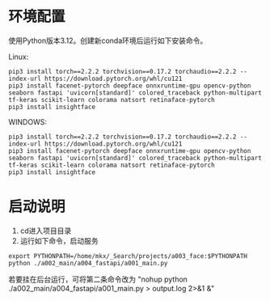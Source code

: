 # 环境配置
使用Python版本3.12。创建新conda环境后运行如下安装命令。

Linux:
```
pip3 install torch==2.2.2 torchvision==0.17.2 torchaudio==2.2.2 --index-url https://download.pytorch.org/whl/cu121
pip3 install facenet-pytorch deepface onnxruntime-gpu opencv-python seaborn fastapi 'uvicorn[standard]' colored_traceback python-multipart tf-keras scikit-learn colorama natsort retinaface-pytorch
pip3 install insightface
```

WINDOWS:
```
pip3 install torch==2.2.2 torchvision==0.17.2 torchaudio==2.2.2 --index-url https://download.pytorch.org/whl/cu121
pip3 install facenet-pytorch deepface onnxruntime-gpu opencv-python seaborn fastapi 'uvicorn[standard]' colored_traceback python-multipart tf-keras scikit-learn colorama natsort retinaface-pytorch
pip3 install insightface
```

# 启动说明
1. cd进入项目目录
2. 运行如下命令，启动服务
 ```
 export PYTHONPATH=/home/mkx/_Search/projects/a003_face:$PYTHONPATH
 python ./a002_main/a004_fastapi/a001_main.py
 ```
 若要挂在后台运行，可将第二条命令改为 "nohup python ./a002_main/a004_fastapi/a001_main.py > output.log 2>&1 &"